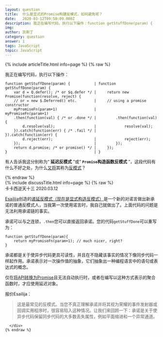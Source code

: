 ```yaml
---
layout: question
title:  什么是显式的Promise构建反模式，如何避免呢？
date:   2020-03-12T09:50:09.000Z
description: 我正在编写代码，执行以下操作：function getStuffDone(param) {           | function getStuff...
img: 
author: 凯斯丁
category: question
answer: 1
tags: JavaScript
topic: JavaScript
---
```

<div class="article-root">
  <div class="article">
    {% include articleTitle.html info=page %}
    {% raw %}
    <div class="article-content"><p><font style="vertical-align: inherit;"><font style="vertical-align: inherit;">我正在编写代码，执行以下操作：</font></font></p>

<pre><code>function getStuffDone(param) {           | function getStuffDone(param) {<font></font>
    var d = Q.defer(); /* or $q.defer */ |     return new Promise(function(resolve, reject) {<font></font>
    // or = new $.Deferred() etc.        |     // using a promise constructor<font></font>
    myPromiseFn(param+1)                 |         myPromiseFn(param+1)<font></font>
    .then(function(val) { /* or .done */ |         .then(function(val) {<font></font>
        d.resolve(val);                  |             resolve(val);<font></font>
    }).catch(function(err) { /* .fail */ |         }).catch(function(err) {<font></font>
        d.reject(err);                   |             reject(err);<font></font>
    });                                  |         });<font></font>
    return d.promise; /* or promise() */ |     });<font></font>
}                                        | }<font></font>
</code></pre>

<p><font style="vertical-align: inherit;"><font style="vertical-align: inherit;">有人告诉我这分别称为“ </font></font><strong><font style="vertical-align: inherit;"><font style="vertical-align: inherit;">延迟反模式</font></font></strong><font style="vertical-align: inherit;"><font style="vertical-align: inherit;"> ”或“ </font></font><strong><code>Promise</code><font style="vertical-align: inherit;"><font style="vertical-align: inherit;">构造函数反模式</font></font></strong><font style="vertical-align: inherit;"><font style="vertical-align: inherit;"> ”，这段代码有什么不好之处，为什么</font></font><a href="https://en.wikipedia.org/wiki/Anti-pattern" rel="noreferrer"><font style="vertical-align: inherit;"><font style="vertical-align: inherit;">又将</font></font></a><font style="vertical-align: inherit;"><font style="vertical-align: inherit;">其称为</font><a href="https://en.wikipedia.org/wiki/Anti-pattern" rel="noreferrer"><font style="vertical-align: inherit;">反模式</font></a><font style="vertical-align: inherit;">？</font></font></p></div>
    {% endraw %}
  </div>

  <div class="discuss-wrapper">
    {% include discussTitle.html info=page %}
    {% raw %}
    <div class="discuss-item">
        <div class="discuss-parent">
          <div class="discuss-meta">
            <span class="discuss-user">卡卡西逆天十三</span>
            <span class="discuss-time">2020.03.12</span>
          </div>
          <div class="discuss-comment"><p><font style="vertical-align: inherit;"><a href="https://stackoverflow.com/users/995876/esailija"><font style="vertical-align: inherit;">Esailija</font></a><font style="vertical-align: inherit;">创造</font><font style="vertical-align: inherit;">的</font></font><a href="https://github.com/petkaantonov/bluebird/wiki/Promise-anti-patterns#the-deferred-anti-pattern" rel="noreferrer"><font style="vertical-align: inherit;"><font style="vertical-align: inherit;">递延反模式（现在是显式构造反模式）</font></font></a><font style="vertical-align: inherit;"><font style="vertical-align: inherit;">是一个新的对诺言做出新承诺的普通反模式人，当我第一次使用诺言时，我自己就做出了。</font><font style="vertical-align: inherit;">上面代码的问题是无法利用承诺链的事实。</font></font><a href="https://stackoverflow.com/users/995876/esailija"><font style="vertical-align: inherit;"></font></a><font style="vertical-align: inherit;"></font></p>

<p><font style="vertical-align: inherit;"><font style="vertical-align: inherit;">承诺可以与之连锁，</font></font><code>.then</code><font style="vertical-align: inherit;"><font style="vertical-align: inherit;">您可以直接返回承诺。</font><font style="vertical-align: inherit;">您的代码</font></font><code>getStuffDone</code><font style="vertical-align: inherit;"><font style="vertical-align: inherit;">可以重写为：</font></font></p>

<pre><code>function getStuffDone(param){<font></font>
    return myPromiseFn(param+1); // much nicer, right?<font></font>
}<font></font>
</code></pre>

<p><font style="vertical-align: inherit;"><font style="vertical-align: inherit;">承诺都是关于使异步代码更具可读性，并且在不隐藏该事实的情况下像同步代码一样起作用。</font><font style="vertical-align: inherit;">承诺表示对一次操作值的抽象，它们抽象出一种编程语言中的语句或表达式的概念。</font></font></p>

<p><font style="vertical-align: inherit;"><font style="vertical-align: inherit;">仅在</font></font><a href="https://stackoverflow.com/questions/22519784/how-do-i-convert-an-existing-callback-api-to-promises"><font style="vertical-align: inherit;"><font style="vertical-align: inherit;">将API转换为Promise</font></font></a><font style="vertical-align: inherit;"><font style="vertical-align: inherit;">且无法自动执行时，或者在编写以这种方式表示的聚合函数时，</font><font style="vertical-align: inherit;">才应使用延迟对象</font><font style="vertical-align: inherit;">。</font></font></p>

<p><font style="vertical-align: inherit;"><font style="vertical-align: inherit;">报价Esailija：</font></font></p>

<blockquote>
  <p><font style="vertical-align: inherit;"><font style="vertical-align: inherit;">这是最常见的反模式。</font><font style="vertical-align: inherit;">当您不真正理解承诺并将其视为荣耀的事件发射器或回调实用程序时，很容易陷入这种情况。</font><font style="vertical-align: inherit;">让我们来回顾一下：承诺是关于使异步代码保留同步代码的大多数丢失属性，例如平面缩进和一个异常通道。</font></font></p>
</blockquote></div>
        </div>
        
      </div>
    {% endraw %}
  </div>
<div>
